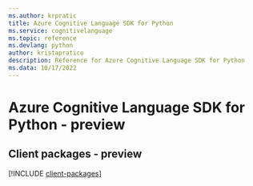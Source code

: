 ```yaml
---
ms.author: krpratic
title: Azure Cognitive Language SDK for Python
ms.service: cognitivelanguage
ms.topic: reference
ms.devlang: python
author: kristapratico
description: Reference for Azure Cognitive Language SDK for Python
ms.data: 10/17/2022
---
```

# Azure Cognitive Language SDK for Python - preview

## Client packages - preview
[!INCLUDE [client-packages](cognitive-language-client-index.md)]